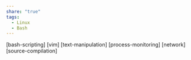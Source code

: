 ```yaml
---
share: "true"
tags:
  - Linux
  - Bash
---
```



[bash-scripting]
[vim]
[text-manipulation]
[process-monitoring]
[network]
[source-compilation]